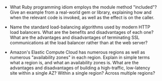   - What Ruby programming idiom employs the module method "included"? Give an example from a
real-world gem or library, explaining how and when the relevant code is invoked, as well as
the effect is on the caller.

  - Name the standard load-balancing algorithms used by modern HTTP load balancers. What are the
benefits and disadvantages of each one? What are the advantages and disadvantages of terminating
SSL communications at the load balancer rather than at the web server?

  - Amazon's Elastic Compute Cloud has numerous regions as well as numerous "availability zones"
in each region. Explain in simple terms what a region is, and what an availability zones is.
What are the advantages and disadvantages of building a high-traffic, low-latency site within
a single AZ? Within a single region? Across multiple regions?
